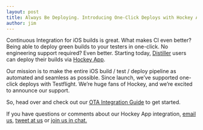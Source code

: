 ```yaml
---
layout: post
title: Always Be Deploying. Introducing One-Click Deploys with Hockey App.
author: jim
---
```


Continuous Integration for iOS builds is great. What makes CI even better? Being able to deploy green builds to your testers in one-click. No engineering support required? Even better. Starting today, [Distiller](http://distiller.io) users can deploy their builds via [Hockey App](http://hockeyapp.net/).

Our mission is to make the entire iOS build / test / deploy pipeline as automated and seamless as possible. Since launch, we’ve supported one-click deploys with Testflight. We’re huge fans of Hockey, and we’re excited to announce our support.

So, head over and check out our [OTA Integration Guide](http://docs.distiller.io/start/getting_started_ota_deployment_setup/) to get started.

If you have questions or comments about our Hockey App integration, [email us](mailto:help@distiller.io),
[tweet at us](http://twitter.com/appdistiller) or
[join us in chat.](http://distiller.io/chat)

